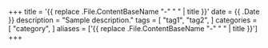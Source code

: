 +++
title = '{{ replace .File.ContentBaseName "-" " " | title }}'
date = {{ .Date }}
description = "Sample description."
tags = [
    "tag1",
    "tag2",
]
categories = [
    "category",
]
aliases = ['{{ replace .File.ContentBaseName "-" " " | title }}']
+++